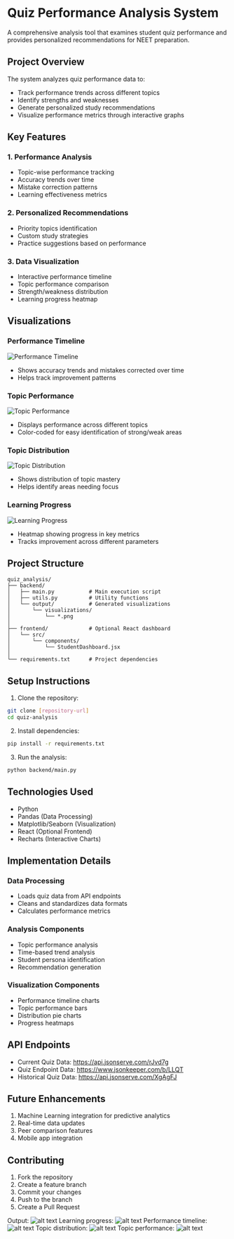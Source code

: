 # Quiz Performance Analysis System

A comprehensive analysis tool that examines student quiz performance and provides personalized recommendations for NEET preparation.

## Project Overview

The system analyzes quiz performance data to:
- Track performance trends across different topics
- Identify strengths and weaknesses
- Generate personalized study recommendations
- Visualize performance metrics through interactive graphs

## Key Features

### 1. Performance Analysis
- Topic-wise performance tracking
- Accuracy trends over time
- Mistake correction patterns
- Learning effectiveness metrics

### 2. Personalized Recommendations
- Priority topics identification
- Custom study strategies
- Practice suggestions based on performance

### 3. Data Visualization
- Interactive performance timeline
- Topic performance comparison
- Strength/weakness distribution
- Learning progress heatmap

## Visualizations

### Performance Timeline
![Performance Timeline](output/visualizations/performance_timeline.png)
- Shows accuracy trends and mistakes corrected over time
- Helps track improvement patterns

### Topic Performance
![Topic Performance](output/visualizations/topic_performance.png)
- Displays performance across different topics
- Color-coded for easy identification of strong/weak areas

### Topic Distribution
![Topic Distribution](output/visualizations/topic_distribution.png)
- Shows distribution of topic mastery
- Helps identify areas needing focus

### Learning Progress
![Learning Progress](output/visualizations/learning_progress.png)
- Heatmap showing progress in key metrics
- Tracks improvement across different parameters

## Project Structure
```
quiz_analysis/
├── backend/
│   ├── main.py           # Main execution script
│   ├── utils.py          # Utility functions
│   └── output/           # Generated visualizations
│       └── visualizations/
│           └── *.png
│
├── frontend/             # Optional React dashboard
│   └── src/
│       └── components/
│           └── StudentDashboard.jsx
│
└── requirements.txt      # Project dependencies
```

## Setup Instructions

1. Clone the repository:
```bash
git clone [repository-url]
cd quiz-analysis
```

2. Install dependencies:
```bash
pip install -r requirements.txt
```

3. Run the analysis:
```bash
python backend/main.py
```

## Technologies Used
- Python
- Pandas (Data Processing)
- Matplotlib/Seaborn (Visualization)
- React (Optional Frontend)
- Recharts (Interactive Charts)

## Implementation Details

### Data Processing
- Loads quiz data from API endpoints
- Cleans and standardizes data formats
- Calculates performance metrics

### Analysis Components
- Topic performance analysis
- Time-based trend analysis
- Student persona identification
- Recommendation generation

### Visualization Components
- Performance timeline charts
- Topic performance bars
- Distribution pie charts
- Progress heatmaps

## API Endpoints
- Current Quiz Data: https://api.jsonserve.com/rJvd7g
- Quiz Endpoint Data: https://www.jsonkeeper.com/b/LLQT
- Historical Quiz Data: https://api.jsonserve.com/XgAgFJ

## Future Enhancements
1. Machine Learning integration for predictive analytics
2. Real-time data updates
3. Peer comparison features
4. Mobile app integration

## Contributing
1. Fork the repository
2. Create a feature branch
3. Commit your changes
4. Push to the branch
5. Create a Pull Request
   
Output:
![alt text](image-1.png)
Learning progress:
![alt text](image.png)
Performance timeline:
![alt text](image-2.png)
Topic distribution:
![alt text](image-3.png)
Topic performance:
![alt text](image-4.png)
